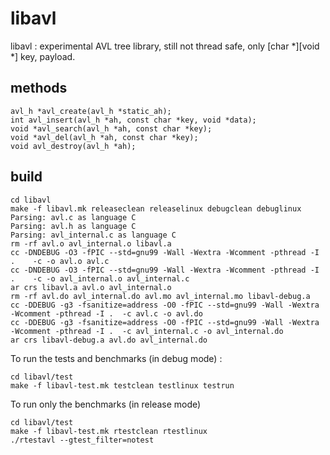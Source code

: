 # libavl

libavl : experimental AVL tree library, still not thread safe, only [char *][void *] key, payload.

## methods

```
avl_h *avl_create(avl_h *static_ah);
int avl_insert(avl_h *ah, const char *key, void *data);
void *avl_search(avl_h *ah, const char *key);
void *avl_del(avl_h *ah, const char *key);
void avl_destroy(avl_h *ah);

```

## build

```
cd libavl
make -f libavl.mk releaseclean releaselinux debugclean debuglinux
Parsing: avl.c as language C
Parsing: avl.h as language C
Parsing: avl_internal.c as language C
rm -rf avl.o avl_internal.o libavl.a
cc -DNDEBUG -O3 -fPIC --std=gnu99 -Wall -Wextra -Wcomment -pthread -I .    -c -o avl.o avl.c
cc -DNDEBUG -O3 -fPIC --std=gnu99 -Wall -Wextra -Wcomment -pthread -I .    -c -o avl_internal.o avl_internal.c
ar crs libavl.a avl.o avl_internal.o
rm -rf avl.do avl_internal.do avl.mo avl_internal.mo libavl-debug.a
cc -DDEBUG -g3 -fsanitize=address -O0 -fPIC --std=gnu99 -Wall -Wextra -Wcomment -pthread -I .  -c avl.c -o avl.do
cc -DDEBUG -g3 -fsanitize=address -O0 -fPIC --std=gnu99 -Wall -Wextra -Wcomment -pthread -I .  -c avl_internal.c -o avl_internal.do
ar crs libavl-debug.a avl.do avl_internal.do
```

To run the tests and benchmarks (in debug mode) : 

```
cd libavl/test
make -f libavl-test.mk testclean testlinux testrun
```

To run only the benchmarks (in release mode)

```
cd libavl/test
make -f libavl-test.mk rtestclean rtestlinux
./rtestavl --gtest_filter=notest
```
